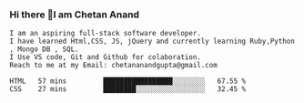 ### Hi there 👋I am Chetan Anand
    I am an aspiring full-stack software developer.
    I have learned Html,CSS, JS, jQuery and currently learning Ruby,Python , Mongo DB , SQL.
    I Use VS code, Git and Github for colaboration.
    Reach to me at my Email: chetananandgupta@gmail.com

<!--
**chetan2088/chetan2088** is a ✨ _special_ ✨ repository because its `README.md` (this file) appears on your GitHub profile.

Here are some ideas to get you started:

- 🔭 I’m currently working on ...Html, CSS, Javascript, jQuery
- 🌱 I’m currently learning ...Python, Postman, Ruby, SQL, mongo, linux and many more.
- 👯 I’m looking to collaborate on ...Git, GitHub , VS code
- 🤔 I’m looking for help with ...My team 
- 💬 Ask me about ...anything, ready to contribute the max as per my limited knowledge and skills
- 📫 How to reach me: ...email at chetanguptasarai@gmail.com, or create a PR at this repository
- 😄 Pronouns: ...
- ⚡ Fun fact: ...meditation
--><!--START_SECTION:waka-->
```text
HTML   57 mins         █████████████████░░░░░░░░   67.55 % 
CSS    27 mins         ████████░░░░░░░░░░░░░░░░░   32.45 % 
```
<!--END_SECTION:waka-->

